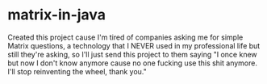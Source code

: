 # matrix-in-java

Created this project cause I'm tired of companies asking me for simple Matrix questions, a technology that I NEVER used in my professional life but still they're asking, so I'll just send this project to them saying "I once knew but now I don't know anymore cause no one fucking use this shit anymore. I'll stop reinventing the wheel, thank you."
